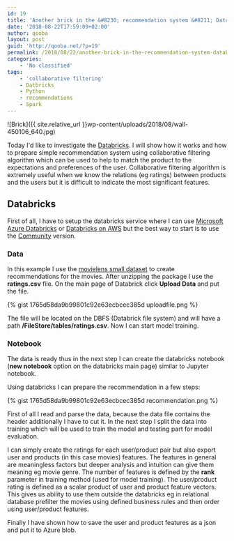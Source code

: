 ```yaml
---
id: 19
title: 'Another brick in the &#8230; recommendation system &#8211; Databricks in action'
date: '2018-08-22T17:59:09+02:00'
author: qooba
layout: post
guid: 'http://qooba.net/?p=19'
permalink: /2018/08/22/another-brick-in-the-recommendation-system-databricks-in-action/
categories:
    - 'No classified'
tags:
    - 'collaborative filtering'
    - Datbricks
    - Python
    - recommendations
    - Spark
---
```


![Brick]({{ site.relative_url }}wp-content/uploads/2018/08/wall-450106_640.jpg)

Today I'd like to investigate the [Databricks](https://databricks.com/). I will show how it works and how to prepare simple recommendation system using collaborative filtering algorithm which can be used to help to match the product to the expectations and preferences of the user. Collaborative filtering algorithm is extremely useful when we know the relations (eg ratings) between products and the users but it is difficult to indicate the most significant features. 

## Databricks

First of all, I have to setup the databricks service where I can use [Microsoft Azure Databricks](https://databricks.com/product/azure) or [Databricks on AWS](https://databricks.com/aws) but the best way to start is to use the [Community](https://community.cloud.databricks.com) version. 

### Data

In this example I use the [movielens small dataset](http://files.grouplens.org/datasets/movielens/ml-latest-small.zip) to create recommendations for the movies. After unzipping the package I use the **ratings.csv** file.
On the main page of Databrick click **Upload Data** and put the file.

{% gist 1765d58da9b99801c92e63ecbcec385d uploadfile.png %}

The file will be located on the DBFS (Databrick file system) and will have a path **/FileStore/tables/ratings.csv**. Now I can start model training.

### Notebook

The data is ready thus in the next step I can create the databricks notebook (**new notebook** option on the databricks main page) similar to Jupyter notebook.

Using databricks I can prepare the recommendation in a few steps:

{% gist 1765d58da9b99801c92e63ecbcec385d recommendation.png %}

First of all I read and parse the data, because the data file contains the header additionally I have to cut it. In the next step I split the data into training which will be used to train the model and testing part for model evaluation. 

I can simply create the ratings for each user/product pair but also export user and products (in this case movies) features. The features in general are meaningless factors but deeper analysis and intuition can give them meaning eg movie genre. The number of features is defined by the **rank** parameter in training method (used for model training).
The user/product rating is defined as a scalar product of user and product feature vectors.
This gives us ability to use them outside the databricks eg in relational database prefilter the movies using defined business rules and then order using user/product features.

Finally I have shown how to save the user and product features as a json and put it to Azure blob.